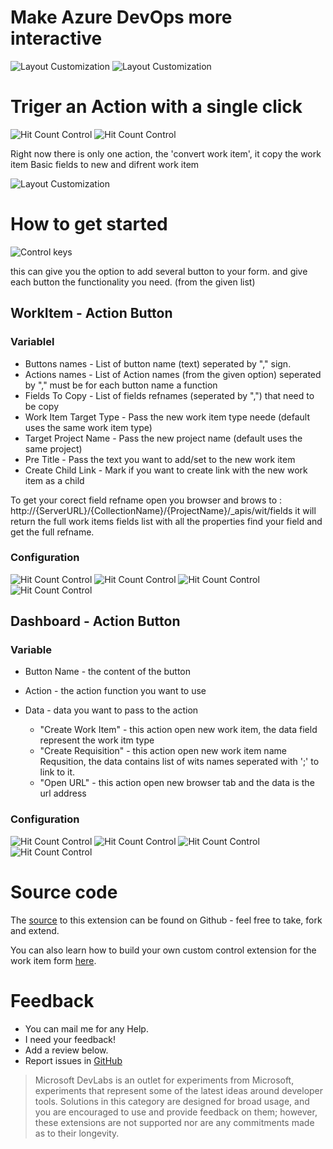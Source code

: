 # Make Azure DevOps more interactive

![Layout Customization](img/Form.png)
![Layout Customization](img/Widget.png)

# Triger an Action with a single click

![Hit Count Control](img/Screenshot_5.png)
![Hit Count Control](img/ScreenshotB_5.png)

Right now there is only one action, the 'convert work item', it copy the work item Basic fields to new and difrent work item

![Layout Customization](img/ResponMessage.png)

# How to get started

![Control keys](img/logo.png)

this can give you the option to add several button to your form.
and give each button the functionality you need. (from the given list)

## WorkItem - Action Button 

### Variablel
* Buttons names         - List of button name (text) seperated by "," sign.
* Actions names         - List of Action names (from the given option) seperated by "," must be for each button name a function
* Fields To Copy        - List of fields refnames (seperated by ",") that need to be copy
* Work Item Target Type - Pass the new work item type neede (default uses the same work item type)
* Target Project Name   - Pass the new project name (default uses the same project)
* Pre Title             - Pass the text you want to add/set to the new work item
* Create Child Link     - Mark if you want to create link with the new work item as a child

To get your corect field refname open you browser and brows to : http://{ServerURL}/{CollectionName}/{ProjectName}/_apis/wit/fields
it will return the full work items fields list with all the properties
find your field and get the full refname.
### Configuration

![Hit Count Control](img/Screenshot_1.png)
![Hit Count Control](img/Screenshot_2.png)
![Hit Count Control](img/Screenshot_3.png)
![Hit Count Control](img/Screenshot_4.png)

## Dashboard - Action Button

### Variable

* Button Name - the content of the button
* Action      - the action function you want to use
* Data        - data you want to pass to the action

	- "Create Work Item" 	- this action open new work item, the data field represent the work itm type
	- "Create Requisition" 	- this action open new work item name Requsition, the data contains list of wits names seperated with ';' to link to it.
	- "Open URL"			- this action open new browser tab and the data is the url address

### Configuration

![Hit Count Control](img/ScreenshotC_1.png)
![Hit Count Control](img/ScreenshotC_1.png)
![Hit Count Control](img/ScreenshotC_1.png)
![Hit Count Control](img/ScreenshotC_1.png)

# Source code 

The [source](https://github.com/avih75/Action_Button_Control.git) 
to this extension can be found on Github - feel free to take, fork and extend. 

You can also learn how to build your own custom control extension for the work item form [here](https://www.visualstudio.com/en-us/docs/integrate/extensions/develop/custom-control). 

# Feedback 

* You can mail me for any Help.
* I need your feedback! 
* Add a review below.
* Report issues in [GitHub](https://github.com/avih75/Action_Button_Control.git) 

> Microsoft DevLabs is an outlet for experiments from Microsoft, experiments that represent some of the latest ideas around developer tools. Solutions in this category are designed for broad usage, and you are encouraged to use and provide feedback on them; however, these extensions are not supported nor are any commitments made as to their longevity.
